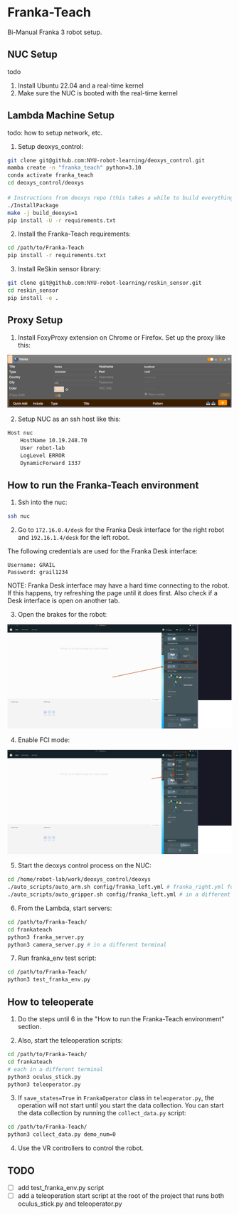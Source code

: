 # Franka-Teach

Bi-Manual Franka 3 robot setup.


## NUC Setup

todo

1. Install Ubuntu 22.04 and a real-time kernel
2. Make sure the NUC is booted with the real-time kernel


## Lambda Machine Setup

todo: how to setup network, etc.

1. Setup deoxys_control:

```bash
git clone git@github.com:NYU-robot-learning/deoxys_control.git
mamba create -n "franka_teach" python=3.10
conda activate franka_teach
cd deoxys_control/deoxys

# Instructions from deoxys repo (this takes a while to build everything)
./InstallPackage
make -j build_deoxys=1
pip install -U -r requirements.txt
```

2. Install the Franka-Teach requirements:

```bash
cd /path/to/Franka-Teach
pip install -r requirements.txt
```

3. Install ReSkin sensor library:

```bash
git clone git@github.com:NYU-robot-learning/reskin_sensor.git
cd reskin_sensor
pip install -e .
```



## Proxy Setup

1. Install FoxyProxy extension on Chrome or Firefox. Set up the proxy like this:

![Foxy Proxy](./imgs/foxy_proxy.png)

2. Setup NUC as an ssh host like this:

```bash
Host nuc
    HostName 10.19.248.70
    User robot-lab
    LogLevel ERROR
    DynamicForward 1337
```


## How to run the Franka-Teach environment

1. Ssh into the nuc:

```bash
ssh nuc
```

2. Go to `172.16.0.4/desk` for the Franka Desk interface for the right robot and `192.16.1.4/desk` for the left robot.

The following credentials are used for the Franka Desk interface:

```
Username: GRAIL
Password: grail1234
```
NOTE: Franka Desk interface may have a hard time connecting to the robot. If this happens, try refreshing the page until it does first. Also check if a Desk interface is open on another tab.

3. Open the brakes for the robot:

![open_brakes](./imgs/unlock_joints.png)

4. Enable FCI mode:

![fci](./imgs/fci.png)

5. Start the deoxys control process on the NUC:

```bash
cd /home/robot-lab/work/deoxys_control/deoxys
./auto_scripts/auto_arm.sh config/franka_left.yml # franka_right.yml for the right robot
./auto_scripts/auto_gripper.sh config/franka_left.yml # in a different terminal, if you want to use the gripper
```

6. From the Lambda, start servers:

```bash
cd /path/to/Franka-Teach/
cd frankateach
python3 franka_server.py
python3 camera_server.py # in a different terminal
```

7. Run franka_env test script:

```bash
cd /path/to/Franka-Teach/
python3 test_franka_env.py
```

## How to teleoperate

1. Do the steps until 6 in the "How to run the Franka-Teach environment" section.


2. Also, start the teleoperation scripts:

```bash
cd /path/to/Franka-Teach/
cd frankateach
# each in a different terminal
python3 oculus_stick.py
python3 teleoperator.py
```

3. If `save_states=True` in `FrankaOperator` class in `teleoperator.py`, the operation will not start until you start the data collection.
You can start the data collection by running the `collect_data.py` script:

```bash
cd /path/to/Franka-Teach/
python3 collect_data.py demo_num=0
```

4. Use the VR controllers to control the robot.


## TODO

- [ ] add test_franka_env.py script
- [ ] add a teleoperation start script at the root of the project that runs both oculus_stick.py and teleoperator.py
